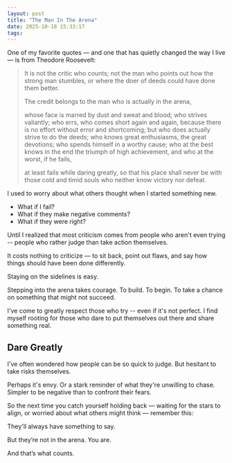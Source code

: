 ```yaml
---
layout: post
title: "The Man In The Arena"
date: 2025-10-18 15:33:17
tags:
---
```


One of my favorite quotes — and one that has quietly changed the way I live — is from Theodore Roosevelt:

> It is not the critic who counts; not the man who points out how the strong man stumbles, or where the doer of deeds could have done them better.
>
> The credit belongs to the man who is actually in the arena,
>
> whose face is marred by dust and sweat and blood; who strives valiantly; who errs, who comes short again and again, because there is no effort without error and shortcoming; but who does actually strive to do the deeds; who knows great enthusiasms, the great devotions; who spends himself in a worthy cause; who at the best knows in the end the triumph of high achievement, and who at the worst, if he fails,
>
> at least fails while daring greatly, so that his place shall never be with those cold and timid souls who neither know victory nor defeat.

I used to worry about what others thought when I started something new.

- What if I fail?
- What if they make negative comments?
- What if they were right?

Until I realized that most criticism comes from people who aren't even trying -- people who rather judge than take action themselves.

It costs nothing to criticize — to sit back, point out flaws, and say how things should have been done differently.

Staying on the sidelines is easy.

Stepping into the arena takes courage. To build. To begin. To take a chance on something that might not succeed.

I've come to greatly respect those who try -- even if it's not perfect. I find myself rooting for those who dare to put themselves out there and share something real.

## Dare Greatly

I've often wondered how people can be so quick to judge. But hesitant to take risks themselves.

Perhaps it's envy. Or a stark reminder of what they're unwilling to chase. Simpler to be negative than to confront their fears.

So the next time you catch yourself holding back — waiting for the stars to align, or worried about what others might think — remember this:

They'll always have something to say.

But they’re not in the arena. You are.

And that’s what counts.

